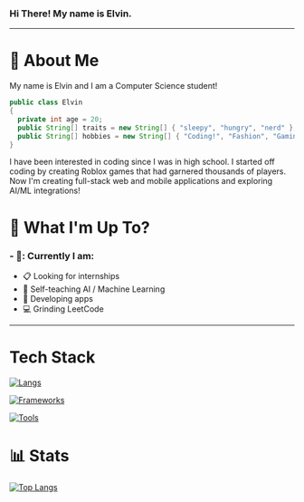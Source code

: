 ### Hi There! My name is Elvin.
-----
# :postbox: About Me
My name is Elvin and I am a Computer Science student!

```java
public class Elvin
{
  private int age = 20;
  public String[] traits = new String[] { "sleepy", "hungry", "nerd" };
  public String[] hobbies = new String[] { "Coding!", "Fashion", "Gaming", "Sleeping" };
}
```

I have been interested in coding since I was in high school. I started off coding by creating Roblox games that had garnered thousands of players. Now I'm creating full-stack web and mobile applications and exploring AI/ML integrations!

# :round_pushpin: What I'm Up To?
### - 🐻: Currently I am:
  - 📋 Looking for internships
  - 🤖 Self-teaching AI / Machine Learning
  - 🔨 Developing apps
  - 💻 Grinding LeetCode

-----

# Tech Stack
[![Langs](https://skillicons.dev/icons?i=js,ts,html,css,java,py,c,SQL,&theme=dark)](https://skillicons.dev)

[![Frameworks](https://skillicons.dev/icons?i=react,next,nodejs,expressjs,tensorflow,opencv,tailwind,vue&theme=dark)](https://skillicons.dev)

[![Tools](https://skillicons.dev/icons?i=aws,firebase,mongodb,gcp,vscode,github,git&theme=dark)](https://skillicons.dev)

# :bar_chart: Stats
[![Top Langs](https://github-readme-stats.vercel.app/api/top-langs/?username=iElvxn&layout=donut&hide=css,scss,pug,kotlin&theme=transparent)](https://github.com/iElvxn/github-readme-stats)
